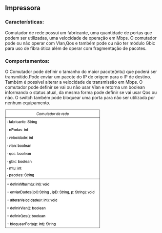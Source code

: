 ## Impressora

### Características:

Comutador de rede possui um fabricante, uma quantidade de portas que podem ser utilizadas, uma velocidade de operação em Mbps. O comutador pode ou não operar com Vlan,Qos e também pode ou não ter módulo Gbic para uso de fibra ótica além de operar com fragmentação de pacotes.

### Comportamentos:

O Comutador pode definir o tamanho do maior pacote(mtu) que poderá ser transmitido.Pode enviar um pacote do IP de origem para o IP de destino. Também é possível alterar a velocidade de transmissão em Mbps. O comutador pode definir se vai ou não usar Vlan e retorna um boolean informando o status atual, da mesma forma pode definir se vai usar Qos ou não. O switch também pode bloquear uma porta para não ser utilizada por nenhum equipamento.

![Comutador](Comutador.png)
